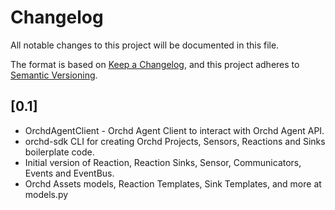 # Changelog
All notable changes to this project will be documented in this file.

The format is based on [Keep a Changelog](https://keepachangelog.com/en/1.0.0/),
and this project adheres to [Semantic Versioning](https://semver.org/spec/v2.0.0.html).

## [0.1]

- OrchdAgentClient - Orchd Agent Client to interact with Orchd Agent API.
- orchd-sdk CLI for creating Orchd Projects, Sensors, Reactions and Sinks boilerplate code.
- Initial version of Reaction, Reaction Sinks, Sensor, Communicators, Events and EventBus.
- Orchd Assets models, Reaction Templates, Sink Templates, and more at models.py
